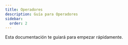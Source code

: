 ```yaml
---
title: Operadores
description: Guía para Operadores
sidebar:
  order: 2
---
```

Esta documentación te guiará para empezar rápidamente.
